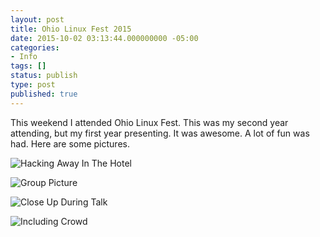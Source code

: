 ```yaml
---
layout: post
title: Ohio Linux Fest 2015
date: 2015-10-02 03:13:44.000000000 -05:00
categories:
- Info
tags: []
status: publish
type: post
published: true
---
```


This weekend I attended Ohio Linux Fest.  This was my second year attending, but my first year presenting.  It was awesome.  A lot of fun was had.  Here are some pictures.

![Hacking Away In The Hotel](/assets/images/hotel-room.jpg "Hacking Away In The Hotel")


![Group Picture](/assets/images/group.jpg "Group Picture")


![Close Up During Talk](/assets/images/close-up-me.jpg "Close Up During Talk")


![Including Crowd](/assets/images/me-distance.jpg "Including Crowd")


